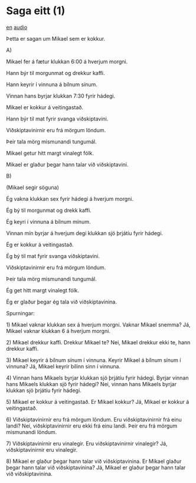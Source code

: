 # Saga eitt (1)

[en](../en/story_01.md)
[audio](../audio/story_01.mp3)

Þetta er sagan um Mikael sem er kokkur.

A\)

Mikael fer á fætur klukkan 6:00 á hverjum morgni.

Hann býr til morgunmat og drekkur kaffi.

Hann keyrir í vinnuna á bílnum sínum.

Vinnan hans byrjar klukkan 7:30 fyrir hádegi.

Mikael er kokkur á veitingastað.

Hann býr til mat fyrir svanga viðskiptavini.

Viðskiptavinirnir eru frá mörgum löndum.

Þeir tala mörg mismunandi tungumál.

Mikael getur hitt margt vinalegt fólk.

Mikael er glaður þegar hann talar við viðskiptavini.

B\)

(Mikael segir söguna)

Ég vakna klukkan sex fyrir hádegi á hverjum morgni.

Ég bý til morgunmat og drekk kaffi.

Ég keyri í vinnuna á bílnum mínum.

Vinnan mín byrjar á hverjum degi klukkan sjö þrjátíu fyrir hádegi.

Ég er kokkur á veitingastað.

Ég bý til mat fyrir svanga viðskiptavini.

Viðskiptavinirnir eru frá mörgum löndum.

Þeir tala mörg mismunandi tungumál.

Ég get hitt margt vinalegt fólk.

Ég er glaður þegar ég tala við viðskiptavinina.

Spurningar:

1\) Mikael vaknar klukkan sex á hverjum morgni. Vaknar Mikael snemma?
Já, Mikael vaknar klukkan 6 á hverjum morgni.

2\) Mikael drekkur kaffi. Drekkur Mikael te? Nei, Mikael drekkur ekki
te, hann drekkur kaffi.

3\) Mikael keyrir á bílnum sínum í vinnuna. Keyrir Mikael á bílnum sínum
í vinnuna? Já, Mikael keyrir bílinn sinn í vinnuna.

4\) Vinnan hans Mikaels byrjar klukkan sjö þrjátíu fyrir hádegi. Byrjar
vinnan hans Mikaels klukkan sjö fyrir hádegi? Nei, vinnan hans Mikaels
byrjar klukkan sjö þrjátíu fyrir hádegi.

5\) Mikael er kokkur á veitingastað. Er Mikael kokkur? Já, Mikael er
kokkur á veitingastað.

6\) Viðskiptavinirnir eru frá mörgum löndum. Eru viðskiptavinirnir frá
einu landi? Nei, viðskiptavinirnir eru ekki frá einu landi. Þeir eru frá
mörgum mismunandi löndum.

7\) Viðskiptavinirnir eru vinalegir. Eru viðskiptavinirnir vinalegir?
Já, viðskiptavinirnir eru vinalegir.

8\) Mikael er glaður þegar hann talar við viðskiptavinina. Er Mikael
glaður þegar hann talar við viðskiptavinina? Já, Mikael er glaður þegar
hann talar við viðskiptavinina.
